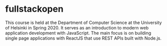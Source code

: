 # fullstackopen
This course is held at the Department of Computer Science at the University of Helsinki in Spring 2020.  It serves as an introduction to modern web application development with JavaScript. The main focus is on building single page applications with ReactJS that use REST APIs built with Node.js.

